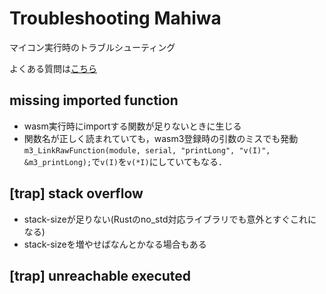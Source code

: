 # Troubleshooting Mahiwa

マイコン実行時のトラブルシューティング

よくある質問は[こちら](/research/qa/)

## missing imported function

- wasm実行時にimportする関数が足りないときに生じる
- 関数名が正しく読まれていても，wasm3登録時の引数のミスでも発動 `m3_LinkRawFunction(module, serial, "printLong", "v(I)", &m3_printLong);`で`v(I)`を`v(*I)`にしていてもなる．

## \[trap\] stack overflow

- stack-sizeが足りない(Rustのno_std対応ライブラリでも意外とすぐこれになる)
- stack-sizeを増やせばなんとかなる場合もある

## \[trap\] unreachable executed
